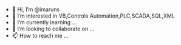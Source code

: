 - 👋 Hi, I’m @imaruns
- 👀 I’m interested in VB,Controls Automation,PLC,SCADA,SQL,XML
- 🌱 I’m currently learning ...
- 💞️ I’m looking to collaborate on ...
- 📫 How to reach me ...

<!---
imaruns/imaruns is a ✨ special ✨ repository because its `README.md` (this file) appears on your GitHub profile.
You can click the Preview link to take a look at your changes.
--->
